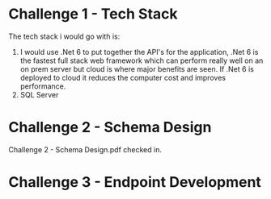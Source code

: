 # Challenge 1 - Tech Stack

The tech stack i would go with is:

1) I would use .Net 6 to put together the API's for the application, .Net 6 is the fastest full stack web framework which can perform really well on an on prem server but cloud is where major benefits are seen. If .Net 6 is deployed to cloud it reduces the computer cost and improves performance. 
3) SQL Server

# Challenge 2 - Schema Design
Challenge 2 - Schema Design.pdf checked in.

# Challenge 3 - Endpoint Development

